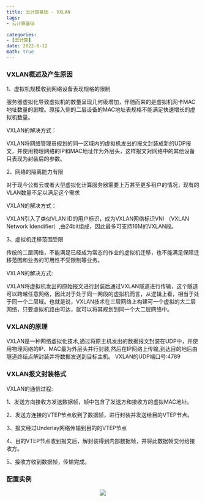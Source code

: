 ```yaml
---
title: 云计算基础 - VXLAN
tags: 
- 云计算基础

categories: 
- [云计算]
date: 2022-6-12
math: true
---
```

### VXLAN概述及产生原因
1、虚拟机规模收到网络设备表现规格的限制

服务器虚拟化导致虚拟机的数量呈现几何级增加，伴随而来的是虚拟机网卡MAC地址数量的剧增。原接入侧的二层设备的MAC地址表规格不能满足快速增长的虚拟机数量。

VXLAN的解决方式：

VXLAN将网络管理员规划的同一区域内的虚拟机发出的报文封装成新的UDP报文，并使用物理网络的IP和MAC地址作为外层头，这样报文对网络中的其他设备只表现为封装后的参数。

2、网络的隔离能力有限

对于现今公有云或者大型虚拟化计算服务器需要上万甚至更多租户的情况，现有的VLAN数量不足以满足这个需求

VXLAN的解决方式：

VXLAN引入了类似VLAN ID的用户标识，成为VXLAN网络标识VNI （VXLAN Network Idendifier）,由24bit组成，因此最多可支持16M的VXLAN段。

3、虚拟机迁移范围受限

传统的二层网络，不能满足已经成为常态的作业的虚拟机迁移，也不能满足保障迁移范围和业务的可用性不受限制等业务。

VXLAN的解决方式:

VXLAN将虚拟机发出的原始报文进行封装后通过VXLAN隧道进行传输，这个隧道可以跨越任意网络，因此对于处于同一网段的虚拟机而言，从逻辑上看，相当于处于同一个二层域。也就是说，VXLAN技术在三层网络上构建可一个虚拟的大二层网络，只要虚拟机路由可达，就可以将其规划到同一个大二层网络中。

### VXLAN的原理
VXLAN是一种网络虚拟化技术,通过将原主机发出的数据报文封装在UDP中，并使用物理网络的IP、MAC最为外层头并行封装,然后在IP网络上传输,到达目的地后由隧道终结点解封装并将数据发送到目标主机。
VXLAN的UDP端口号:4789

### VXLAN报文封装格式
VXLAN的通信过程:

1、发送方向接收方发送数据帧，帧中包含了发送方和接收方的虚拟MAC地址。

2、发送方连接的VTEP节点收到了数据帧，进行封装并发送给目的VTEP节点。

3、报文经过Underlay网络传输到目的的VTEP节点

4、目的VTEP节点收到报文后，解封装得到内部数据帧，并将此数据帧交付给接收方。

5、接收方收到数据帧，传输完成。

### 配置实例
<div align=center> 
<img src = 'https://s3.bmp.ovh/imgs/2022/07/13/75ba1a3b4bb833a8.png'></img>
<div align=left>